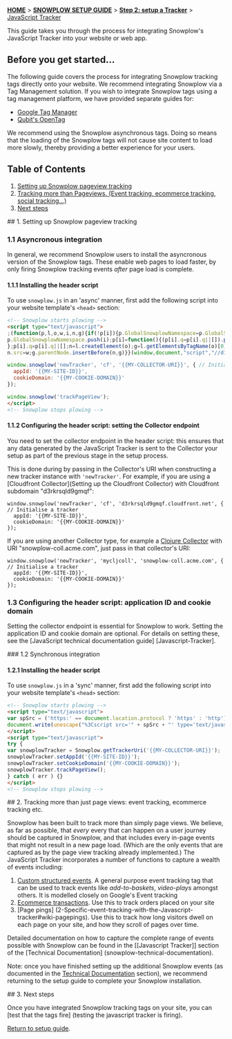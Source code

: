 [**HOME**](Home) > [**SNOWPLOW SETUP GUIDE**](Setting-up-Snowplow) > [**Step 2: setup a Tracker**](Setting-up-a-Tracker) > [JavaScript Tracker](Javascript-Tracker-setup)

This guide takes you through the process for integrating Snowplow's JavaScript Tracker into your website or web app.

## Before you get started...

The following guide covers the process for integrating Snowplow tracking tags directly onto your website. We recommend integrating Snowplow via a Tag Management solution. If you wish to integrate Snowplow tags using a tag management platform, we have provided separate guides for:

* [Google Tag Manager](integrating-javascript-tags-with-google-tag-manager)
* [Qubit's OpenTag](integrating-javascript-tags-with-qubit-opentag)

We recommend using the Snowplow asynchronous tags. Doing so means that the loading of the Snowplow tags will not cause site content to load more slowly, thereby providing a better experience for your users.

## Table of Contents

1. [Setting up Snowplow pageview tracking](#pageview)
2. [Tracking more than Pageviews. (Event tracking, ecommerce tracking, social tracking...)](#events)
4. [Next steps](#next-steps)

<a name="pageview"/>
## 1. Setting up Snowplow pageview tracking

### 1.1 Asyncronous integration

In general, we recommend Snowplow users to install the asyncronous version of the Snowplow tags. These enable web pages to load faster, by only firing Snowplow tracking events *after* page load is complete.

#### 1.1.1 Installing the header script

To use `snowplow.js` in an 'async' manner, first add the following script into your website template's `<head>` section:

```html
<!-- Snowplow starts plowing -->
<script type="text/javascript">
;(function(p,l,o,w,i,n,g){if(!p[i]){p.GlobalSnowplowNamespace=p.GlobalSnowplowNamespace||[];
p.GlobalSnowplowNamespace.push(i);p[i]=function(){(p[i].q=p[i].q||[]).push(arguments)
};p[i].q=p[i].q||[];n=l.createElement(o);g=l.getElementsByTagName(o)[0];n.async=1;
n.src=w;g.parentNode.insertBefore(n,g)}}(window,document,"script","//d1fc8wv8zag5ca.cloudfront.net/2.5.0/sp.js","snowplow"));

window.snowplow('newTracker', 'cf', '{{MY-COLLECTOR-URI}}', { // Initialise a tracker
  appId: '{{MY-SITE-ID}}',
  cookieDomain: '{{MY-COOKIE-DOMAIN}}'
});

window.snowplow('trackPageView');
</script>
<!-- Snowplow stops plowing -->
```

#### 1.1.2 Configuring the header script: setting the Collector endpoint

You need to set the collector endpoint in the header script: this ensures that any data generated by the JavaScript Tracker is sent to the Collector your setup as part of the previous stage in the setup process. 

This is done during by passing in the Collector's URI when constructing a new tracker instance with `'newTracker'`. For example, if you are using a [Cloudfront Collector](Setting up the Cloudfront Collector) with Cloudfront subdomain "d3rkrsqld9gmqf":

```
window.snowplow('newTracker', 'cf', 'd3rkrsqld9gmqf.cloudfront.net', { // Initialise a tracker
  appId: '{{MY-SITE-ID}}',
  cookieDomain: '{{MY-COOKIE-DOMAIN}}'
});
```

If you are using another Collector type, for example a [Clojure Collector](setting-up-the-clojure-collector) with URI "snowplow-coll.acme.com", just pass in that collector's URI: 

```
window.snowplow('newTracker', 'mycljcoll', 'snowplow-coll.acme.com', { // Initialise a tracker
  appId: '{{MY-SITE-ID}}',
  cookieDomain: '{{MY-COOKIE-DOMAIN}}'
});
```

### 1.3 Configuring the header script: application ID and cookie domain

Setting the collector endpoint is essential for Snowplow to work. Setting the application ID and cookie domain are optional. For details on setting these, see the [JavaScript technical documentation guide] [Javascript-Tracker].

<a name="sync"/>
### 1.2 Synchronous integration

#### 1.2.1 Installing the header script

To use `snowplow.js` in a 'sync' manner, first add the following script into your website template's `<head>` section:

```html
<!-- Snowplow starts plowing -->
<script type="text/javascript">
var spSrc = ('https:' == document.location.protocol ? 'https' : 'http') + '://d1fc8wv8zag5ca.cloudfront.net/2.5.0/sp.js';
document.write(unescape("%3Cscript src='" + spSrc + "' type='text/javascript'%3E%3C/script%3E"));
</script>
<script type="text/javascript">
try {
var snowplowTracker = Snowplow.getTrackerUri('{{MY-COLLECTOR-URI}}');
snowplowTracker.setAppId('{{MY-SITE-ID}}');
snowplowTracker.setCookieDomain('{{MY-COOKIE-DOMAIN}}');
snowplowTracker.trackPageView();
} catch ( err ) {}
</script>
<!-- Snowplow stops plowing -->
```

<a name="events" />
## 2. Tracking more than just page views: event tracking, ecommerce tracking etc.

Snowplow has been built to track more than simply page views. We believe, as far as possible, that *every* every that can happen on a user journey should be captured in Snowplow, and that includes every in-page events that might not result in a new page load. (Which are the only events that are captured as by the page view tracking already implemented.) The JavaScript Tracker incorporates a number of functions to capture a wealth of events including:

1. [Custom structured events](2-Specific-event-tracking-with-the-Javascript-tracker#wiki-custom-structured-events). A general purpose event tracking tag that can be used to track events like *add-to-baskets*, *video-plays* amongst others. It is modelled closely on Google's Event tracking
2. [Ecommerce transactions](2-Specific-event-tracking-with-the-Javascript-tracker#wiki-ecommerce). Use this to track orders placed on your site
3. [Page pings] (2-Specific-event-tracking-with-the-Javascript-tracker#wiki-pagepings). Use this to track how long visitors dwell on each page on your site, and how they scroll of pages over time.

Detailed documentation on how to capture the complete range of events possible with Snowplow can be found in the [[Javascript Tracker]] section of the [Technical Documentation] (snowplow-technical-documentation).

Note: once you have finished setting up the additional Snowplow events (as documented in the [Technical Documentation](snowplow-technical-documentation) section), we recommend returning to the setup guide to complete your Snowplow installation.

<a name="next-steps" />
## 3. Next steps

Once you have integrated Snowplow tracking tags on your site, you can [test that the tags fire] (testing the javascript tracker is firing).

[Return to setup guide](Setting-up-Snowplow).


[ga-event-guide]: http://code.google.com/apis/analytics/docs/tracking/eventTrackerGuide.html
[chrome-dev-tools]: http://code.google.com/chrome/devtools/docs/overview.html
[firebug]: http://getfirebug.com/
[network-pane]: setup-guide/images/01_network_pane.png
[contact]: mailto:services@snowplowanalytics.com
[gtm]: http://www.google.com/tagmanager/
